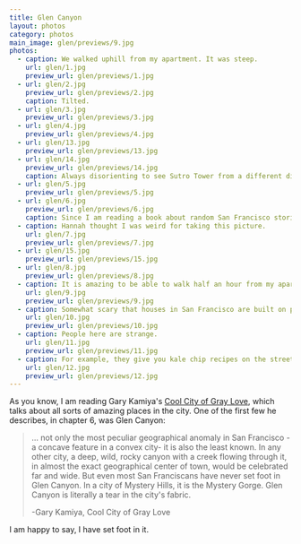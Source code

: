 ```yaml
---
title: Glen Canyon
layout: photos
category: photos
main_image: glen/previews/9.jpg
photos:
  - caption: We walked uphill from my apartment. It was steep.
    url: glen/1.jpg
    preview_url: glen/previews/1.jpg
  - url: glen/2.jpg
    preview_url: glen/previews/2.jpg
    caption: Tilted.
  - url: glen/3.jpg
    preview_url: glen/previews/3.jpg
  - url: glen/4.jpg
    preview_url: glen/previews/4.jpg
  - url: glen/13.jpg
    preview_url: glen/previews/13.jpg
  - url: glen/14.jpg
    preview_url: glen/previews/14.jpg
    caption: Always disorienting to see Sutro Tower from a different direction. It tends to be West of me.
  - url: glen/5.jpg
    preview_url: glen/previews/5.jpg
  - url: glen/6.jpg
    preview_url: glen/previews/6.jpg
    caption: Since I am reading a book about random San Francisco stories, I know this rock is called franciscan radiolarian chert. Useful information.
  - caption: Hannah thought I was weird for taking this picture.
    url: glen/7.jpg
    preview_url: glen/previews/7.jpg
  - url: glen/15.jpg
    preview_url: glen/previews/15.jpg
  - url: glen/8.jpg
    preview_url: glen/previews/8.jpg
  - caption: It is amazing to be able to walk half an hour from my apartment, and get to places like these.
    url: glen/9.jpg
    preview_url: glen/previews/9.jpg
  - caption: Somewhat scary that houses in San Francisco are built on pylons like these.
    url: glen/10.jpg
    preview_url: glen/previews/10.jpg
  - caption: People here are strange.
    url: glen/11.jpg
    preview_url: glen/previews/11.jpg
  - caption: For example, they give you kale chip recipes on the street.
    url: glen/12.jpg
    preview_url: glen/previews/12.jpg
---
```

As you know, I am reading Gary Kamiya's [Cool City of Gray Love](http://www.amazon.com/Cool-Gray-City-Love-Francisco/dp/1608199606), which talks about all sorts of amazing places in the city. One of the first few he describes, in chapter 6, was Glen Canyon:

> ... not only the most peculiar geographical anomaly in San Francisco -a concave feature in a convex city- it is also the least known. In any other city, a deep, wild, rocky canyon with a creek flowing through it, in almost the exact geographical center of town, would be celebrated far and wide. But even most San Franciscans have never set foot in Glen Canyon. In a city of Mystery Hills, it is the Mystery Gorge. Glen Canyon is literally a tear in the city's fabric.
>
>-Gary Kamiya, Cool City of Gray Love

I am happy to say, I have set foot in it.